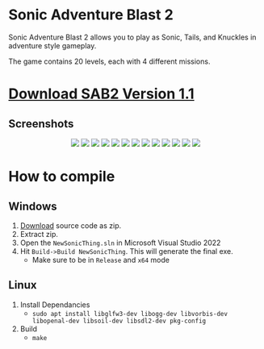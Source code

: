# Sonic Adventure Blast 2

Sonic Adventure Blast 2 allows you to play as Sonic, Tails, and Knuckles in adventure style gameplay.

The game contains 20 levels, each with 4 different missions.

# [Download SAB2 Version 1.1](https://github.com/TurtleMan64/SAB2/releases/download/v1.1/SonicAdventureBlast2_1.1.zip)

## Screenshots

<p align="center">
  <img src="Preview/Title.jpg">
  <img src="Preview/SacredSky.jpg">
  <img src="Preview/CastleTown.jpg">
  <img src="Preview/SeasideHill.jpg">
  <img src="Preview/SweetMountain.jpg">
  <img src="Preview/TwinkleCircuit.jpg">
  <img src="Preview/SkyRail.jpg">
  <img src="Preview/DragonRoad.jpg">
  <img src="Preview/NokiBay.jpg">
  <img src="Preview/DryLagoon.jpg">
  <img src="Preview/FrogForest.jpg">
  <img src="Preview/GreenHill.jpg">
  <img src="Preview/CloudTemple.jpg">
</p>

# How to compile

## Windows

1. [Download](https://github.com/TurtleMan64/SAB2/archive/refs/heads/master.zip) source code as zip.
2. Extract zip.
3. Open the `NewSonicThing.sln` in Microsoft Visual Studio 2022
4. Hit `Build->Build NewSonicThing`. This will generate the final exe.
   * Make sure to be in `Release` and `x64` mode

## Linux

1. Install Dependancies
   * `sudo apt install libglfw3-dev libogg-dev libvorbis-dev libopenal-dev libsoil-dev libsdl2-dev pkg-config`
2. Build
   * `make`
